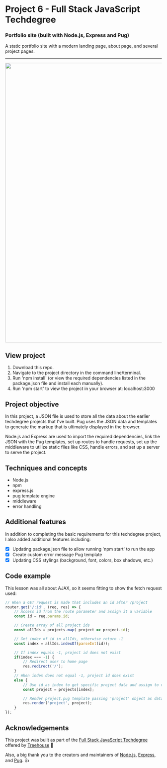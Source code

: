 # Project 6 - Full Stack JavaScript Techdegree

### Portfolio site (built with Node.js, Express and Pug)

A static portfolio site with a modern landing page, about page, and several project pages.

---

<img src="https://res.cloudinary.com/dtqevfsxh/image/upload/v1555084799/portfolio/expressPortfolio.png" width="899px">

## View project
1. Download this repo.
2. Navigate to the project directory in the command line/terminal.
3. Run 'npm install' (or view the required dependencies listed in the package.json file and install each manually).
3. Run 'npm start' to view the project in your browser at:  localhost:3000

<!-- :mag: Live version available at [nickhericks.github.io/techdegree-project-6/](https://nickhericks.github.io/techdegree-project-6/) -->

## Project objective

In this project, a JSON file is used to store all the data about the earlier techdegree projects that I've built. Pug uses the JSON data and templates to generate the markup that is ultimately displayed in the browser.

Node.js and Express are used to import the required dependencies, link the JSON with the Pug templates, set up routes to handle requests, set up the middleware to utilize static files like CSS, handle errors, and set up a server to serve the project.

## Techniques and concepts

- Node.js
- npm
- express.js
- pug template engine
- middleware
- error handling

## Additional features

In addition to completing the basic requirements for this techdegree project, I also added additional features including:

- [x] Updating package.json file to allow running 'npm start' to run the app
- [x] Create custom error message Pug template
- [x] Updating CSS stylings (background, font, colors, box shadows, etc.)

## Code example

This lesson was all about AJAX, so it seems fitting to show the fetch request used:

```javascript
// When a GET request is made that includes an id after /project
router.get('/:id', (req, res) => {
	// Access id from the route parameter and assign it a variable
	const id = req.params.id;

	// Create array of all project ids
	const allIds = projects.map( project => project.id);

	// Get index of id in allIds, otherwise return -1
	const index = allIds.indexOf(parseInt(id));

	// If index equals -1, project id does not exist
	if(index === -1) {
		// Redirect user to home page
		res.redirect('/');
	}
	// When index does not equal -1, project id does exist
	else {
		// Use id as index to get specific project data and assign to variable
		const project = projects[index];

		// Render project.pug template passing 'project' object as data
		res.render('project', project);
	}
});
```

## Acknowledgements

This project was built as part of the [Full Stack JavaScript Techdegree](https://join.teamtreehouse.com/techdegree/) offered by [Treehouse](https://teamtreehouse.com) :raised_hands:

Also, a big thank you to the creators and maintainers of [Node.js](https://nodejs.org/en/), [Express](https://expressjs.com/), and [Pug](https://www.npmjs.com/package/pug). 👍
